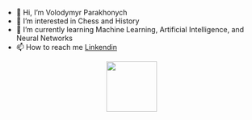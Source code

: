 - 👋 Hi, I’m Volodymyr Parakhonych
- 👀 I’m interested in Chess and History
- 🌱 I’m currently learning Machine Learning, Artificial Intelligence, and Neural Networks
- 📫 How to reach me [Linkendin](https://www.linkedin.com/in/parakhonych/)

<div id="header" align="center">
  <img src="https://media.giphy.com/media/M9gbBd9nbDrOTu1Mqx/giphy.gif" width="100"/>
</div>
